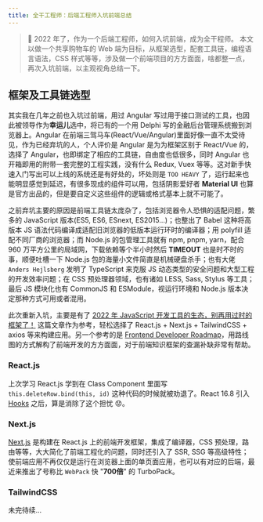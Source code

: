 ```yaml
---
title: 全干工程师：后端工程师入坑前端总结
---
```


> 🎊 2022 年了，作为一个后端工程师，如何入坑前端，成为全干程师。 本文以做一个共享购物车的 Web 端为目标，从框架选型，配套工具链，编程语言语法，CSS 样式等等，涉及做一个前端项目的方方面面，啥都整一点，再次入坑前端，以主观视角总结一下。

## 框架及工具链选型

其实我在几年之前也入坑过前端，用过 Angular 写过用于接口测试的工具，也因此被领导作为**幸运儿**选中，将已有的一个用 Delphi 写的金融后台管理系统搬到浏览器上。Angular 在前端三驾马车(React/Vue/Angular)里面好像一直不太受待见，作为已经弃坑的人，个人评价是 Angular 是为为框架区别于 React/Vue 的，选择了 Angular，也即绑定了相应的工具链，自由度也低很多，同时 Angular 也开箱即用的附带一套完整的工程实践，没有什么 Redux, Vuex 等等。这对新手快速入门写出可以上线的系统还是有好处的，坏处则是 `TOO HEAVY` 了，运行起来也能明显感觉到延迟，有很多现成的组件可以用，包括阴影爱好者 **Material UI** 也算是官方出品的，但是要自定义这些组件的逻辑或格式基本上就不可能了。

之前弃坑主要的原因是前端工具链太庞杂了，包括浏览器令人恐惧的适配问题，繁多的 JavaScript 版本(ES5, ES6, ESnext, ES2015...)；也整出了 Babel 这种将高版本 JS 语法代码编译成适配旧浏览器的低版本运行环时的编译器；用 polyfill 适配不同厂商的浏览器；而 Node.js 的包管理工具就有 npm, pnpm, yarn，配合 960 万平方公里的局域网，下载依赖等个半小时然后 **TIMEOUT** 也是时不时的事，顺便吐槽一下 Node.js 包的海量小文件简直是机械硬盘杀手；也有大佬 `Anders Hejlsberg` 发明了 TypeScript 来克服 JS 动态类型的安全问题和大型工程的开发效率问题；在 CSS 预处理器领域，也有诸如 LESS, Sass, Stylus 等工具；最后 JS 模块化也有 CommonJS 和 ESModule，视运行环境和 Node.js 版本决定那种方式可用或者混用。

此次重新入坑，主要是有了 [2022 年 JavaScript 开发工具的生态，别再用过时的框架了！](https://mp.weixin.qq.com/s?__biz=MzAxODE2MjM1MA==&mid=2651609107&idx=1&sn=1a9852c5b75c93a2cfe1cc75976fbc7e&chksm=80228fd2b75506c44d2f94f73f9652f651c5d4365301e4d373dbc3c0f2184bdae32ba1098bc2&mpshare=1&scene=24&srcid=09238KcKE3NPB3HxIRImkCo4&sharer_sharetime=1663948292152&sharer_shareid=d191ad3ea6161ade592a68edc02f9535&ascene=14&devicetype=android-31&version=28001e3b&nettype=cmnet&abtest_cookie=AAACAA%3D%3D&lang=zh_CN&exportkey=n_ChQIAhIQtK9XFWnaA9nNrCM6YFHrYBLUAQIE97dBBAEAAAAAAIvbLx6IupgAAAAOpnltbLcz9gKNyK89dVj0jrfbZOYUGpax4YX7W1xPTnbulD0xNQ09pvXnOvYl7beiIh%2BRPcgnFaEKARnL0UwtRmQnUmlwKS5pnkIW6IdI6i8t5PS6u8dtXx1L%2FofecJmt9wQmkg8iVnt%2BCOWrVzgLZfbeKs0DdB9eaqtAlYhidXcMf0UUqDT06Oi2ij%2FNfuywdg6FhpSBZ4LYjbF%2BE1S6eHDaSlBJupZRjWQN1DVOVKeZahdxHDrxb7%2F8jDrx&pass_ticket=2grPXiaE0KbjA299f%2BV%2BWy9Qa8u1oG7Vmc%2Bh%2B%2FDkP7zDL%2FBdwgJmMr2KQZ8AmbdO&wx_header=3) 这篇文章作为参考，轻松选择了 React.js + Next.js + TailwindCSS + axios 等来构建应用。另一个参考的是 [Frontend Developer Roadmap](https://roadmap.sh/frontend)，用路线图的方式解构了前端开发的方方面面，对于前端知识框架的查漏补缺非常有帮助。

### React.js

上次学习 React.js 学到在 Class Component 里面写 `this.deleteRow.bind(this, id)` 这种代码的时候就被劝退了。React 16.8 引入 [Hooks](https://reactjs.org/docs/hooks-intro.html) 之后，算是消除了这个担忧 😟。

### Next.js

[Next.js](https://nextjs.org/docs/getting-started) 是构建在 React.js 上的前端开发框架，集成了编译器，CSS 预处理，路由等等，大大简化了前端工程化的问题，同时还引入了 SSR, SSG 等高级特性；使前端应用不再仅仅是运行在浏览器上面的单页面应用，也可以有对应的后端，最近来推出了号称比 `WebPack` 快 "**700倍**" 的 TurboPack。

### TailwindCSS

未完待续...
